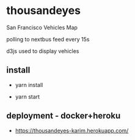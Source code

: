 # thousandeyes
San Francisco Vehicles Map

polling to nextbus feed every 15s

d3js used to display vehicles

## install

- yarn install

- yarn start

## deployment - docker+heroku
- https://thousandeyes-karim.herokuapp.com/